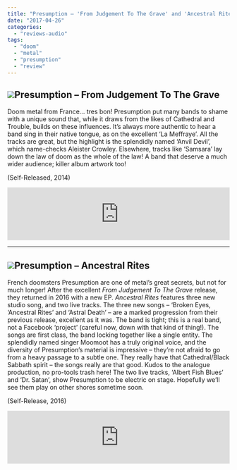 ```yaml
---
title: "Presumption – 'From Judgement To The Grave' and 'Ancestral Rites'"
date: "2017-04-26"
categories: 
  - "reviews-audio"
tags: 
  - "doom"
  - "metal"
  - "presumption"
  - "review"
---
```


## ![](https://hellbound.ca/wp-content/uploads/2017/04/presumption-From-Judgement-to-the-grave-300x300.jpg)Presumption – From Judgement To The Grave

Doom metal from France... tres bon! Presumption put many bands to shame with a unique sound that, while it draws from the likes of Cathedral and Trouble, builds on these influences. It’s always more authentic to hear a band sing in their native tongue, as on the excellent ‘La Meffraye’. All the tracks are great, but the highlight is the splendidly named ‘Anvil Devil’, which name-checks Aleister Crowley. Elsewhere, tracks like ‘Samsara’ lay down the law of doom as the whole of the law! A band that deserve a much wider audience; killer album artwork too!

(Self-Released, 2014)

<iframe style="border: 0; width: 100%; height: 120px;" src="https://bandcamp.com/EmbeddedPlayer/album=1434929603/size=large/bgcol=ffffff/linkcol=0687f5/tracklist=false/artwork=small/transparent=true/" width="300" height="150" seamless=""><a href="http://presumption.bandcamp.com/album/from-judgement-to-the-grave">From Judgement to the grave by Presumption</a></iframe>

* * *

## ![](https://hellbound.ca/wp-content/uploads/2017/04/Presumption-Ancestral-Rites-300x272.jpg)Presumption – Ancestral Rites

French doomsters Presumption are one of metal’s great secrets, but not for much longer! After the excellent _From Judgement To The Grave_ release, they returned in 2016 with a new EP. _Ancestral Rites_ features three new studio song, and two live tracks. The three new songs – ‘Broken Eyes, ‘Ancestral Rites’ and ‘Astral Death’ – are a marked progression from their previous release, excellent as it was. The band is tight; this is a real band, not a Facebook ‘project’ (careful now, down with that kind of thing!). The songs are first class, the band locking together like a single entity. The splendidly named singer Moomoot has a truly original voice, and the diversity of Presumption’s material is impressive – they’re not afraid to go from a heavy passage to a subtle one. They really have that Cathedral/Black Sabbath spirit – the songs really are that good. Kudos to the analogue production, no pro-tools trash here! The two live tracks, ‘Albert Fish Blues’ and ‘Dr. Satan’, show Presumption to be electric on stage. Hopefully we’ll see them play on other shores sometime soon.

(Self-Release, 2016)

<iframe style="border: 0; width: 100%; height: 120px;" src="https://bandcamp.com/EmbeddedPlayer/album=4207514347/size=large/bgcol=ffffff/linkcol=0687f5/tracklist=false/artwork=small/transparent=true/" width="300" height="150" seamless=""><a href="http://presumption.bandcamp.com/album/ancestral-rites">Ancestral Rites by Presumption</a></iframe>
